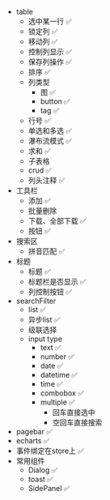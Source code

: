 * table
	* 选中某一行	✅
	* 锁定列	✅
	* 移动列	✅
	* 控制列显示	✅
	* 保存列操作	✅
	* 排序	✅
	* 列类型
		* 图		✅
		* button 	✅
		* tag		✅
	* 行号	✅
	* 单选和多选	✅
	* 瀑布流模式	✅
	* 求和	✅
	* 子表格
	* crud	✅
	* 列头注释	✅
* 工具栏
	* 添加	✅
	* 批量删除
	* 下载、全部下载	✅
	* 按钮	✅
* 搜索区
	* 拼音匹配	✅
* 标题
	* 标题	✅
	* 标题栏是否显示	✅
	* 列控制按钮	✅
* searchFilter
	* list	✅
	* 异步list	✅
	* 级联选择
	* input type
		* text	✅
		* number	✅
		* date	✅
		* datetime	✅
		* time	✅
		* combobox	✅
		* multiple	✅
			* 回车直接选中
			* 空回车直接搜索
* pagebar	✅
* echarts	✅
* 事件绑定在store上	✅
* 常用组件
	* Dialog	✅
	* toast	✅
	* SidePanel	✅